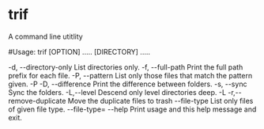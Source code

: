 # trif
A command line utitlity

#Usage: trif [OPTION] .....  [DIRECTORY] .....

-d, --directory-only   List directories only.
-f, --full-path        Print the full path prefix for each file.
-P, --pattern          List only those files that match the pattern given.
     -P <string>
-D, --difference       Print the difference between folders.
-s, --sync             Sync the folders.
-L,--level             Descend only level directories deep.
    -L <positive integer>
-r,--remove-duplicate  Move the duplicate files to trash
--file-type            List only files of given file type.
  --file-type=<fileformat> 
--help                 Print usage and this help message and exit.
